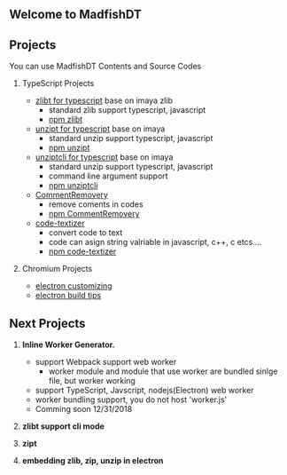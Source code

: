 ## Welcome to MadfishDT


## Projects

You can use MadfishDT Contents and Source Codes

 1. TypeScript Projects
     
    - [zlibt for typescript](https://github.com/MadfishDT/zlibt) base on imaya zlib 
        - standard zlib support typescript, javascript
        - [npm zlibt](https://www.npmjs.com/package/zlibt)
    - [unzipt for typescript](https://github.com/MadfishDT/unzipt) base on imaya
        - standard unzip support typescript, javascript
        - [npm unzipt](https://www.npmjs.com/package/unzipt)
    - [unziptcli for typescript](https://github.com/MadfishDT/unziptcli) base on imaya
        - standard unzip support typescript, javascript
        - command line argument support
        - [npm unziptcli](https://www.npmjs.com/package/unziptcli)
    - [CommentRemovery](https://github.com/MadfishDT/CommentRemovery)
        - remove coments in codes
        - [npm CommentRemovery](https://www.npmjs.com/package/commentremovery)
    - [code-textizer](https://github.com/MadfishDT/codeTextizer)
        - convert code to text
        - code can asign string valriable in javascript, c++, c etcs....
        - [npm code-textizer](https://www.npmjs.com/package/code-textizer)


2. Chromium Projects
    - [electron customizing](https://github.com/MadfishDT/electron)
    - [electron build tips](/blogs/electron_tips.md) 


## Next Projects

1. **Inline Worker Generator.**
    - support Webpack support web worker
        - worker module and module that use worker are bundled sinlge file, but worker working
    - support TypeScript, Javscript, nodejs(Electron) web worker
    - worker bundling support, you do not host 'worker.js'
    - Comming soon 12/31/2018

2. **zlibt support cli mode**
3. **zipt**
4. **embedding zlib, zip, unzip in electron**
